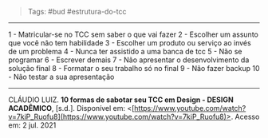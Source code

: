 >Tags: #bud #estrutura-do-tcc 

---

1 - Matricular-se no TCC sem saber o que vai fazer 
2 - Escolher um assunto que você não tem habilidade 
3 - Escolher um produto ou serviço ao invés de um problema 
4 - Nunca ter assistido a uma banca de tcc 
5 - Não se programar 
6 - Escrever demais 
7 - Não apresentar o desenvolvimento da solução final 
8 - Formatar o seu trabalho só no final 
9 - Não fazer backup 
10 - Não testar a sua apresentação

---
CLÁUDIO LUIZ. **10 formas de sabotar seu TCC em Design - DESIGN ACADÊMICO**, [s.d.]. Disponível em: <[https://www.youtube.com/watch?v=7kiP_Ruofu8](https://www.youtube.com/watch?v=7kiP_Ruofu8)>. Acesso em: 2 jul. 2021